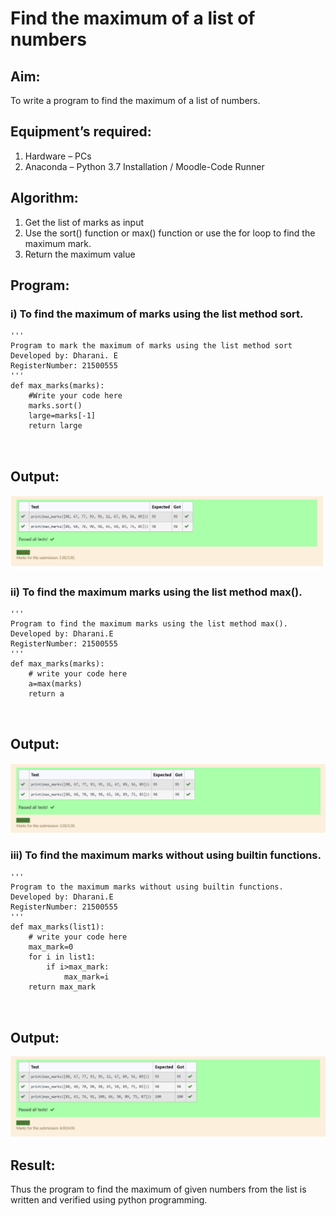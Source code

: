 # Find the maximum of a list of numbers
## Aim:
To write a program to find the maximum of a list of numbers.
## Equipment’s required:
1.	Hardware – PCs
2.	Anaconda – Python 3.7 Installation / Moodle-Code Runner
## Algorithm:
1.	Get the list of marks as input
2.	Use the sort() function or max() function or use the for loop to find the maximum mark.
3.	Return the maximum value
## Program:


### i) To find the maximum of marks using the list method sort.
```
''' 
Program to mark the maximum of marks using the list method sort
Developed by: Dharani. E
RegisterNumber: 21500555
'''
def max_marks(marks):
    #Write your code here
    marks.sort()
    large=marks[-1]
    return large



```

## Output:
![gaussian elimination](1.png)




### ii) To find the maximum marks using the list method max().
```
''' 
Program to find the maximum marks using the list method max().
Developed by: Dharani.E
RegisterNumber: 21500555
'''
def max_marks(marks):
    # write your code here
    a=max(marks)
    return a



```


## Output:
![gaussian elimination](2.png)




### iii) To find the maximum marks without using builtin functions.
```
''' 
Program to the maximum marks without using builtin functions.
Developed by: Dharani.E
RegisterNumber: 21500555
'''
def max_marks(list1):
    # write your code here
    max_mark=0
    for i in list1:
        if i>max_mark:
            max_mark=i
    return max_mark



```
 

## Output:
![gaussian elimination](3.png)


## Result:
Thus the program to find the maximum of given numbers from the list is written and verified using python programming.